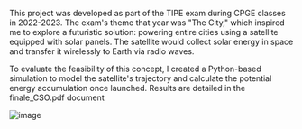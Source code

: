 This project was developed as part of the TIPE exam during CPGE classes in 2022-2023. The exam's theme that year was "The City," which inspired me to explore a futuristic solution: powering entire cities using a satellite equipped with solar panels. The satellite would collect solar energy in space and transfer it wirelessly to Earth via radio waves.

To evaluate the feasibility of this concept, I created a Python-based simulation to model the satellite's trajectory and calculate the potential energy accumulation once launched.
Results are detailed in the finale_CSO.pdf document 

![image](https://github.com/user-attachments/assets/709d94b7-ff70-437f-90a2-b66d68363185)
